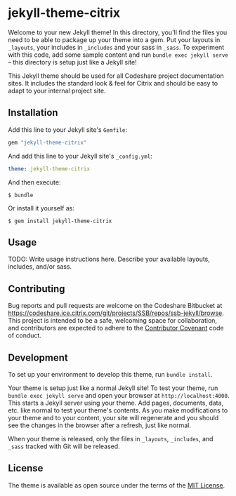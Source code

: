 # jekyll-theme-citrix

Welcome to your new Jekyll theme! In this directory, you'll find the files you need to be able to package up your theme into a gem. Put your layouts in `_layouts`, your includes in `_includes` and your sass in `_sass`. To experiment with this code, add some sample content and run `bundle exec jekyll serve` – this directory is setup just like a Jekyll site!

This Jekyll theme should be used for all Codeshare project documentation sites. It includes the standard look & feel for Citrix and should be easy to adapt to your internal project site.

## Installation

Add this line to your Jekyll site's `Gemfile`:

```ruby
gem "jekyll-theme-citrix"
```

And add this line to your Jekyll site's `_config.yml`:

```yaml
theme: jekyll-theme-citrix
```

And then execute:

    $ bundle

Or install it yourself as:

    $ gem install jekyll-theme-citrix

## Usage

TODO: Write usage instructions here. Describe your available layouts, includes, and/or sass.

## Contributing

Bug reports and pull requests are welcome on the Codeshare Bitbucket at https://codeshare.ice.citrix.com/git/projects/SSB/repos/ssb-jekyll/browse. This project is intended to be a safe, welcoming space for collaboration, and contributors are expected to adhere to the [Contributor Covenant](http://contributor-covenant.org) code of conduct.

## Development

To set up your environment to develop this theme, run `bundle install`.

Your theme is setup just like a normal Jekyll site! To test your theme, run `bundle exec jekyll serve` and open your browser at `http://localhost:4000`. This starts a Jekyll server using your theme. Add pages, documents, data, etc. like normal to test your theme's contents. As you make modifications to your theme and to your content, your site will regenerate and you should see the changes in the browser after a refresh, just like normal.

When your theme is released, only the files in `_layouts`, `_includes`, and `_sass` tracked with Git will be released.

## License

The theme is available as open source under the terms of the [MIT License](https://opensource.org/licenses/MIT).

